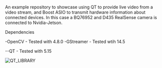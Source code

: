 An example repository to showcase using QT to provide live video from a video stream, and Boost ASIO to transmit hardware information about connected devices. In this case a BQ76952 and D435 RealSense camera is connected to Nvidia-Jetson.

Dependencies

-OpenCV - Tested with 4.8.0
-GStreamer - Tested wtih 14.5

--QT - Tested with 5.15

![QT_LIBRARY](https://github.com/user-attachments/assets/afd50703-29df-41fa-89d1-2db236affff0)
